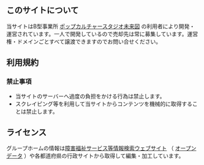 ## このサイトについて
当サイトはB型事業所 [ポップカルチャースタジオ未来図](https://pcs-works.vercel.app/) の利用者により開発・運営されています。一人で開発しているので売却先は常に募集しています。運営権・ドメインごとすべて譲渡できますのでお問い合せください。

## 利用規約

### 禁止事項
- 当サイトのサーバーへ過度の負担をかける行為は禁止します。
- スクレイピング等を利用して当サイトからコンテンツを機械的に取得することは禁止します。

## ライセンス
グループホームの情報は[障害福祉サービス等情報検索ウェブサイト](https://www.wam.go.jp/sfkohyoout/) （ [オープンデータ](https://www.wam.go.jp/content/wamnet/pcpub/top/sfkopendata/) ）や各都道府県の行政サイトから取得して編集・加工しています。
